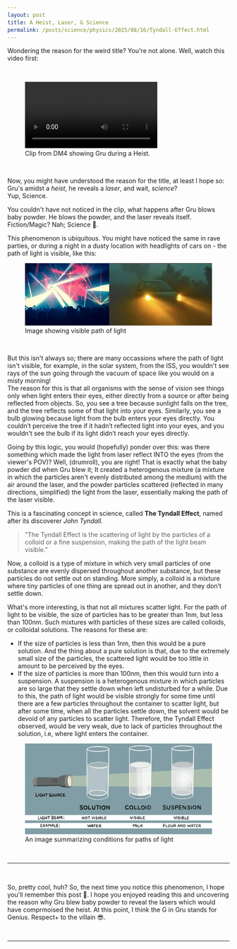 ```yaml
---
layout: post
title: A Heist, Laser, & Science
permalink: /posts/science/physics/2025/08/16/Tyndall-Effect.html
---
```

<p>Wondering the reason for the weird title? You're not alone. Well, watch this video first:</p><br>
<figure>
    <video controls>
        <source src="/media/Post_TyndallEffect.mp4" type="video/mp4">
        Error with browser: Does not support video.
    </video>
    <figcaption>Clip from DM4 showing Gru during a Heist. </figcaption>
</figure>
<br>
<p>Now, you might have understood the reason for the title, at least I hope so: Gru's amidst a <i>heist</i>, he reveals a <i>laser</i>, and wait, <i>science</i>?<br>
Yup, Science. </p>

<p>You couldn't have not noticed in the clip, what happens after Gru blows baby powder. He blows the powder, and the laser reveals itself. Fiction/Magic? Nah; Science 💪.</p>
<p>
This phenomenon is ubiquitous. You might have noticed the same in rave parties, or during a night in a dusty location with headlights of cars on - the path of light is visible, like this: <br>
<figure>
    <img src="/media/Post_TyndallE.png">
    <figcaption>Image showing visible path of light</figcaption>
</figure><br></p>
<p>
But this isn't always so; there are many occassions where the path of light isn't visible, for example, in the solar system, from the ISS, you wouldn't see rays of the sun going through the vacuum of space like you would on a misty morning! <br>
The reason for this is that all organisms with the sense of vision see things only when light enters their eyes, either directly from a source or after being reflected from objects. So, you see a tree because sunlight falls on the tree, and the tree reflects some of that light into your eyes. Similarly, you see a bulb glowing because light from the bulb enters your eyes directly. You couldn’t perceive the tree if it hadn’t reflected light into your eyes, and you wouldn’t see the bulb if its light didn’t reach your eyes directly.<br>
</p>
<p>
Going by this logic, you would (hopefully) ponder over this: was there something which made the light from laser reflect INTO the eyes (from the viewer's POV)? Well, (drumroll), you are right! That is exactly what the baby powder did when Gru blew it; It created a heterogenous mixture (a mixture in which the particles aren't evenly distributed among the medium) with the air around the laser, and the powder particles scattered (reflected in many directions, simplified) the light from the laser, essentially making the path of the laser visible. 
</p>
<p>
This is a fascinating concept in science, called <b>The Tyndall Effect</b>, named after its discoverer <i>John Tyndall</i>. <br>
<blockquote>“The Tyndall Effect is the scattering of light by the particles of a colloid or a fine suspension, making the path of the light beam visible.”</blockquote>
</p>
<P>
Now, a colloid is a type of mixture in which very small particles of one substance are evenly dispersed throughout another substance, but these particles do not settle out on standing. More simply, a colloid is a mixture where tiny particles of one thing are spread out in another, and they don’t settle down.
</p>
<p>
What's more interesting, is that not all mixtures scatter light. For the path of light to be visible, the size of particles has to be greater than 1nm, but less than 100nm. Such mixtures with particles of these sizes are called colloids, or colloidal solutions. The reasons for these are: 
<ul>
    <li>If the size of particles is less than 1nm, then this would be a pure solution. And the thing about a pure solution is that, due to the extremely small size of the particles, the scattered light would be too little in amount to be perceived by the eyes. </li>
    <li>If the size of particles is more than 100nm, then this would turn into a suspension. A suspension is a heterogenous mixture in which particles are so large that they settle down when left undisturbed for a while. Due to this, the path of light would be visible strongly for some time until there are a few particles throughout the container to scatter light, but after some time, when all the particles settle down, the solvent would be devoid of any particles to scatter light. Therefore, the Tyndall Effect observed, would be very weak, due to lack of particles throughout the solution, i.e, where light enters the container.</li>
</ul>

<figure>
    <img src="/media/Post_TyndallE2.png">
    <figcaption>An image summarizing conditions for paths of light</figcaption>
</figure>
</p><br>
<hr><br>
<p>
So, pretty cool, huh? So, the next time you notice this phenomenon, I hope you'll remember this post 💙. I hope you enjoyed reading this and uncovering the reason why Gru blew baby powder to reveal the lasers which would have comprmoised the heist. At this point, I think the G in Gru stands for Genius. Respect+ to the villain 😎. 
</p>
<br>
<hr>
